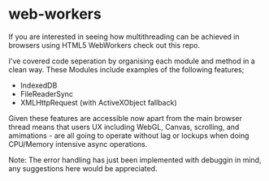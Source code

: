 # web-workers

If you are interested in seeing how multithreading can be achieved in browsers using HTML5 WebWorkers check out this repo.

I've covered code seperation by organising each module and method in a clean way.
These Modules include examples of the following features;

* IndexedDB
* FileReaderSync
* XMLHttpRequest (with ActiveXObject fallback)

Given these features are accessible now apart from the main browser thread means that users UX including WebGL, Canvas, scrolling, and amimations - are all going to operate without lag or lockups when doing CPU/Memory intensive async operations.

Note: The error handling has just been implemented with debuggin in mind, any suggestions here would be appreciated.
